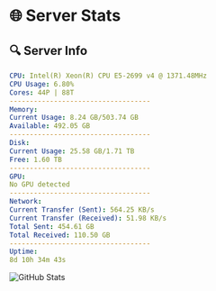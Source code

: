 # 🌐 Server Stats
## 🔍 Server Info
```yaml
CPU: Intel(R) Xeon(R) CPU E5-2699 v4 @ 1371.48MHz
CPU Usage: 6.80%
Cores: 44P | 88T
-----------------------------------
Memory:
Current Usage: 8.24 GB/503.74 GB
Available: 492.05 GB
-----------------------------------
Disk:
Current Usage: 25.58 GB/1.71 TB
Free: 1.60 TB
-----------------------------------
GPU:
No GPU detected
-----------------------------------
Network:
Current Transfer (Sent): 564.25 KB/s
Current Transfer (Received): 51.98 KB/s
Total Sent: 454.61 GB
Total Received: 110.50 GB
-----------------------------------
Uptime:
8d 10h 34m 43s
```
![GitHub Stats](https://img.shields.io/badge/Updated-2025-04-28_03:43:31-blue)